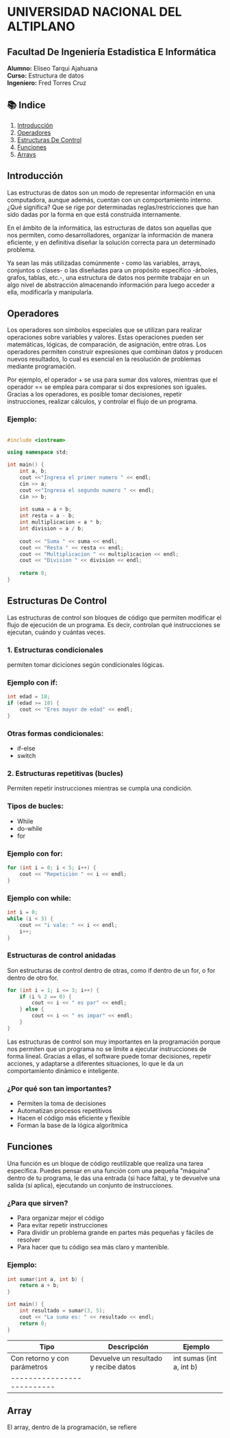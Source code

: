 # UNIVERSIDAD NACIONAL DEL ALTIPLANO

## Facultad De Ingeniería Estadistica E Informática

**Alumno:** Eliseo Tarqui Ajahuana  
**Curso:** Estructura de datos  
**Ingeniero:** Fred Torres Cruz

## 📚 Indice

1. [Introducción](#introducción)
2. [Operadores](#operadores)
3. [Estructuras De Control](#estructuras-de-control)
4. [Funciones](#funciones)
5. [Arrays](#arrays)


## Introducción
Las estructuras de datos son un modo de representar información en una computadora, aunque además, cuentan con un comportamiento interno. ¿Qué significa? Que se rige por determinadas reglas/restricciones que han sido dadas por la forma en que está construida internamente.

En el ámbito de la informática, las estructuras de datos son aquellas que nos permiten, como desarrolladores, organizar la información de manera eficiente, y en definitiva diseñar la solución correcta para un determinado problema.

Ya sean las más utilizadas comúnmente - como las variables, arrays, conjuntos o clases- o las diseñadas para un propósito específico -árboles, grafos, tablas, etc.-, una estructura de datos nos permite trabajar en un algo nivel de abstracción almacenando información para luego acceder a ella, modificarla y manipularla.

## Operadores
Los operadores son símbolos especiales que se utilizan para realizar operaciones sobre variables y valores. Estas operaciones pueden ser matemáticas, lógicas, de comparación, de asignación, entre otras. Los operadores permiten construir expresiones que combinan datos y producen nuevos resultados, lo cual es esencial en la resolución de problemas mediante programación.

Por ejemplo, el operador + se usa para sumar dos valores, mientras que el operador == se emplea para comparar si dos expresiones son iguales. Gracias a los operadores, es posible tomar decisiones, repetir instrucciones, realizar cálculos, y controlar el flujo de un programa.

### Ejemplo:  

```cpp  
 
#include <iostream>

using namespace std;

int main() {
	int a, b;
	cout <<"Ingresa el primer numero " << endl;
	cin >> a;
	cout <<"Ingresa el segundo numero " << endl;
	cin >> b;
	
	int suma = a + b;
	int resta = a - b;
	int multiplicacion = a * b;
	int division = a / b;
	
	cout << "Suma " << suma << endl;
	cout << "Resta " << resta << endl;
	cout << "Multiplicacion " << multiplicacion << endl;
	cout << "Division " << division << endl;
	
	return 0;
}
```

## Estructuras De Control
Las estructuras de control son bloques de código que permiten modificar el flujo de ejecución de un programa. Es decir, controlan qué instrucciones se ejecutan, cuándo y cuántas veces.

### 1. Estructuras condicionales
permiten tomar diciciones según condicionales lógicas.

### Ejemplo con if:

```cpp
int edad = 18;
if (edad >= 18) {
    cout << "Eres mayor de edad" << endl;
}
```
### Otras formas condicionales:
* if-else
* switch

### 2. Estructuras repetitivas (bucles)
Permiten repetir instrucciones mientras se cumpla una condición.

### Tipos de bucles:
* While
* do-while
* for

### Ejemplo con for:

```cpp
for (int i = 0; i < 5; i++) {
    cout << "Repetición " << i << endl;
}
```
### Ejemplo con while:
```cpp
int i = 0;
while (i < 3) {
    cout << "i vale: " << i << endl;
    i++;
}
```
### Estructuras de control anidadas
Son estructuras de control dentro de otras, como if dentro de un for, o for dentro de otro for.
```cpp
for (int i = 1; i <= 3; i++) {
    if (i % 2 == 0) {
        cout << i << " es par" << endl;
    } else {
        cout << i << " es impar" << endl;
    }
}
```
Las estructuras de control son muy importantes en la programación porque nos permiten que un programa no se limite a ejecutar instrucciones de forma lineal. Gracias a ellas, el software puede tomar decisiones, repetir acciones, y adaptarse a diferentes situaciones, lo que le da un comportamiento dinámico e inteligente.

### **¿Por qué son tan importantes?**
* Permiten la toma de decisiones
* Automatizan procesos repetitivos
* Hacen el código más eficiente y flexible
* Forman la base de la lógica algorítmica

## Funciones

Una función es un bloque de código reutilizable que realiza una tarea específica. Puedes pensar en una función com una pequeña "máquina" dentro de tu programa, le das una entrada (si hace falta), y te devuelve una salida (si aplica), ejecutando un conjunto de instrucciones.

### ¿Para que sirven?
* Para organizar mejor el código
* Para evitar repetir instrucciones
* Para dividir un problema grande en partes más pequeñas y fáciles de resolver
* Para hacer que tu código sea más claro y mantenible.

### Ejemplo:
```cpp
int sumar(int a, int b) {
    return a + b;
}

int main() {
    int resultado = sumar(3, 5);
    cout << "La suma es: " << resultado << endl;
    return 0;
}
```

|     Tipo                           | Descripción                          |  Ejemplo                        |
|------------------------------------|--------------------------------------|---------------------------------|
| Con retorno y con parámetros       | Devuelve un resultado y recibe datos | int sumas (int a, int b)        |
|--------------------------|            

## Array
El array, dentro de la programación, se refiere

